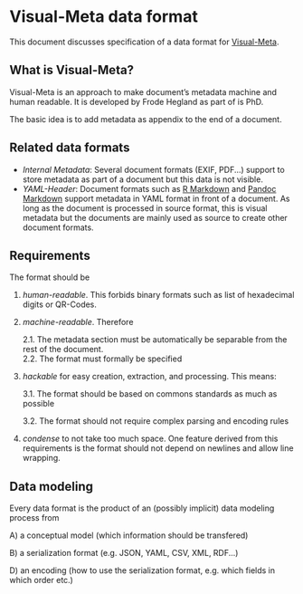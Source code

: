 # Visual-Meta data format

This document discusses specification of a data format for [Visual-Meta](http://wordpress.liquid.info/06/visual-meta/).

## What is Visual-Meta?

Visual-Meta is an approach to make document’s metadata machine and human readable. It is developed by Frode Hegland as part of is PhD.

The basic idea is to add metadata as appendix to the end of a document.

## Related data formats

* _Internal Metadata_: Several document formats (EXIF, PDF...) support to store metadata as part of a document but this data is not visible.
* _YAML-Header_: Document formats such as [R Markdown](https://bookdown.org/yihui/rmarkdown/markdown-document.html) and [Pandoc Markdown](https://pandoc.org/MANUAL.html#extension-yaml_metadata_block) support metadata in YAML format in front of a document. As long as the document is processed in source format, this is visual metadata but the documents are mainly used as source to create other document formats.

## Requirements

The format should be 

1. _human-readable_. This forbids binary formats such as list of hexadecimal digits or QR-Codes.

2. _machine-readable_. Therefore

    2.1. The metadata section must be automatically be separable from the rest of the document.    
    2.2. The format must formally be specified

3. _hackable_ for easy creation, extraction, and processing. This means:

    3.1. The format should be based on commons standards as much as possible
    
    3.2. The format should not require complex parsing and encoding rules

4. _condense_ to not take too much space. One feature derived from this requirements is the format should not depend on newlines and allow line wrapping.

## Data modeling

Every data format is the product of an (possibly implicit) data modeling process from

A) a conceptual model (which information should be transfered)

B) a serialization format (e.g. JSON, YAML, CSV, XML, RDF...)

D) an encoding (how to use the serialization format, e.g. which fields in which order etc.)


